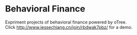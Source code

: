 # Behavioral Finance
 Expriment projects of behavioral finance powered by oTree. <br>
 Click http://www.jessechiang.cn/join/rbdwak7pbz/ for a demo.
